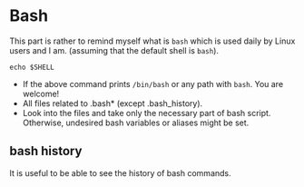 # Bash
This part is rather to remind myself what is `bash` which is used daily by Linux users and I am. (assuming that the default shell is `bash`).
```
echo $SHELL
```
- If the above command prints `/bin/bash` or any path with `bash`. You are welcome!
- All files related to .bash* (except .bash_history).
- Look into the files and take only the necessary part of bash script. Otherwise, undesired bash variables or aliases might be set.

## bash history
It is useful to be able to see the history of bash commands.
